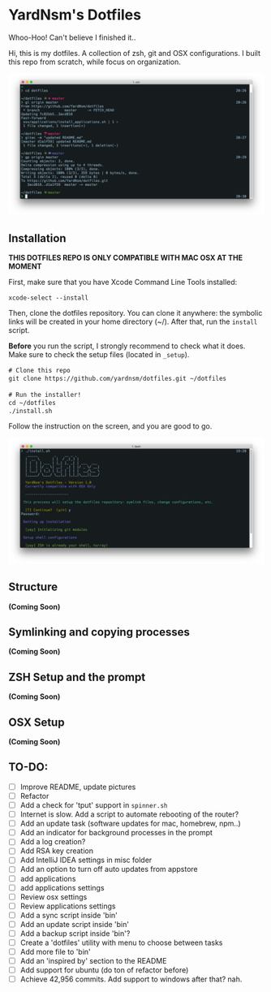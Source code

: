 # YardNsm's Dotfiles
Whoo-Hoo! Can't believe I finished it..

Hi, this is my dotfiles. A collection of zsh, git and OSX configurations. I built this repo from scratch, while focus on organization.

![the final product](https://raw.githubusercontent.com/YardNsm/dotfiles/master/_misc/media/terminal.png)

## Installation
**THIS DOTFILES REPO IS ONLY COMPATIBLE WITH MAC OSX AT THE MOMENT**

First, make sure that you have Xcode Command Line Tools installed:

```
xcode-select --install
```

Then, clone the dotfiles repository. You can clone it anywhere: the symbolic links will be created in your home directory (~/).
After that, run the `install` script.

**Before** you run the script, I strongly recommend to check what it does. Make sure to check the setup files (located in `_setup`).

```
# Clone this repo
git clone https://github.com/yardnsm/dotfiles.git ~/dotfiles

# Run the installer!
cd ~/dotfiles
./install.sh
```

Follow the instruction on the screen, and you are good to go.

![installer](https://raw.githubusercontent.com/YardNsm/dotfiles/master/_misc/media/install.png)

## Structure
__(Coming Soon)__

## Symlinking and copying processes
__(Coming Soon)__

## ZSH Setup and the prompt
__(Coming Soon)__

## OSX Setup
__(Coming Soon)__

## TO-DO:
- [ ] Improve README, update pictures
- [ ] Refactor
- [ ] Add a check for 'tput' support in `spinner.sh`
- [ ] Internet is slow. Add a script to automate rebooting of the router?
- [ ] Add an update task (software updates for mac, homebrew, npm..)
- [ ] Add an indicator for background processes in the prompt
- [ ] Add a log creation?
- [ ] Add RSA key creation
- [ ] Add IntelliJ IDEA settings in misc folder
- [ ] Add an option to turn off auto updates from appstore
- [ ] add applications
- [ ] add applications settings
- [ ] Review osx settings
- [ ] Review applications settings
- [ ] Add a sync script inside 'bin'
- [ ] Add an update script inside 'bin'
- [ ] Add a backup script inside 'bin'?
- [ ] Create a 'dotfiles' utility with menu to choose between tasks
- [ ] Add more file to 'bin'
- [ ] Add an 'inspired by' section to the README
- [ ] Add support for ubuntu (do ton of refactor before)
- [ ] Achieve 42,956 commits. Add support to windows after that? nah.

